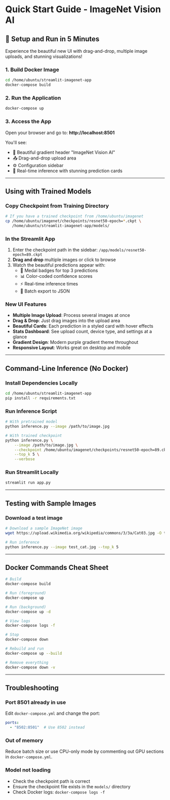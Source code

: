 # Quick Start Guide - ImageNet Vision AI

## 🚀 Setup and Run in 5 Minutes

Experience the beautiful new UI with drag-and-drop, multiple image uploads, and stunning visualizations!

### 1. Build Docker Image
```bash
cd /home/ubuntu/streamlit-imagenet-app
docker-compose build
```

### 2. Run the Application
```bash
docker-compose up
```

### 3. Access the App
Open your browser and go to: **http://localhost:8501**

You'll see:
- 🎨 Beautiful gradient header "ImageNet Vision AI"
- 📤 Drag-and-drop upload area
- ⚙️ Configuration sidebar
- 🎯 Real-time inference with stunning prediction cards

---

## Using with Trained Models

### Copy Checkpoint from Training Directory
```bash
# If you have a trained checkpoint from /home/ubuntu/imagenet
cp /home/ubuntu/imagenet/checkpoints/resnet50-epoch=*.ckpt \
   /home/ubuntu/streamlit-imagenet-app/models/
```

### In the Streamlit App
1. Enter the checkpoint path in the sidebar: `/app/models/resnet50-epoch=89.ckpt`
2. **Drag and drop** multiple images or click to browse
3. Watch the beautiful predictions appear with:
   - 🥇 Medal badges for top 3 predictions
   - 📊 Color-coded confidence scores
   - ⚡ Real-time inference times
   - 💾 Batch export to JSON

### New UI Features
- **Multiple Image Upload**: Process several images at once
- **Drag & Drop**: Just drag images into the upload area
- **Beautiful Cards**: Each prediction in a styled card with hover effects
- **Stats Dashboard**: See upload count, device type, and settings at a glance
- **Gradient Design**: Modern purple gradient theme throughout
- **Responsive Layout**: Works great on desktop and mobile

---

## Command-Line Inference (No Docker)

### Install Dependencies Locally
```bash
cd /home/ubuntu/streamlit-imagenet-app
pip install -r requirements.txt
```

### Run Inference Script
```bash
# With pretrained model
python inference.py --image /path/to/image.jpg

# With trained checkpoint
python inference.py \
    --image /path/to/image.jpg \
    --checkpoint /home/ubuntu/imagenet/checkpoints/resnet50-epoch=89.ckpt \
    --top_k 5 \
    --verbose
```

### Run Streamlit Locally
```bash
streamlit run app.py
```

---

## Testing with Sample Images

### Download a test image
```bash
# Download a sample ImageNet image
wget https://upload.wikimedia.org/wikipedia/commons/3/3a/Cat03.jpg -O test_cat.jpg

# Run inference
python inference.py --image test_cat.jpg --top_k 5
```

---

## Docker Commands Cheat Sheet

```bash
# Build
docker-compose build

# Run (foreground)
docker-compose up

# Run (background)
docker-compose up -d

# View logs
docker-compose logs -f

# Stop
docker-compose down

# Rebuild and run
docker-compose up --build

# Remove everything
docker-compose down -v
```

---

## Troubleshooting

### Port 8501 already in use
Edit `docker-compose.yml` and change the port:
```yaml
ports:
  - "8502:8501"  # Use 8502 instead
```

### Out of memory
Reduce batch size or use CPU-only mode by commenting out GPU sections in `docker-compose.yml`.

### Model not loading
- Check the checkpoint path is correct
- Ensure the checkpoint file exists in the `models/` directory
- Check Docker logs: `docker-compose logs -f`
